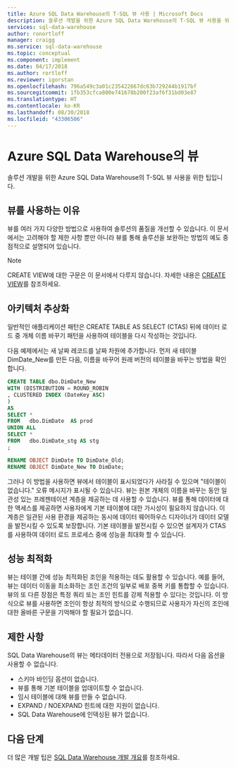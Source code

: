 ```yaml
---
title: Azure SQL Data Warehouse의 T-SQL 뷰 사용 | Microsoft Docs
description: 솔루션 개발을 위한 Azure SQL Data Warehouse의 T-SQL 뷰 사용을 위한 팁입니다.
services: sql-data-warehouse
author: ronortloff
manager: craigg
ms.service: sql-data-warehouse
ms.topic: conceptual
ms.component: implement
ms.date: 04/17/2018
ms.author: rortloff
ms.reviewer: igorstan
ms.openlocfilehash: 796a549c3a01c235422667dc63b729244b1917bf
ms.sourcegitcommit: 1fb353cfca800e741678b200f23af6f31bd03e87
ms.translationtype: HT
ms.contentlocale: ko-KR
ms.lasthandoff: 08/30/2018
ms.locfileid: "43306506"
---
```

# <a name="views-in-azure-sql-data-warehouse"></a>Azure SQL Data Warehouse의 뷰
솔루션 개발을 위한 Azure SQL Data Warehouse의 T-SQL 뷰 사용을 위한 팁입니다. 

## <a name="why-use-views"></a>뷰를 사용하는 이유
뷰를 여러 가지 다양한 방법으로 사용하여 솔루션의 품질을 개선할 수 있습니다.  이 문서에서는 고려해야 할 제한 사항 뿐만 아니라 뷰를 통해 솔루션을 보완하는 방법의 예도 중점적으로 설명되어 있습니다.

> [!NOTE]
> CREATE VIEW에 대한 구문은 이 문서에서 다루지 않습니다. 자세한 내용은 [CREATE VIEW](/sql/t-sql/statements/create-view-transact-sql)를 참조하세요.
> 
> 

## <a name="architectural-abstraction"></a>아키텍처 추상화
일반적인 애플리케이션 패턴은 CREATE TABLE AS SELECT (CTAS) 뒤에 데이터 로드 중 개체 이름 바꾸기 패턴을 사용하여 테이블을 다시 작성하는 것입니다.

다음 예제에서는 새 날짜 레코드를 날짜 차원에 추가합니다. 먼저 새 테이블 DimDate_New를 만든 다음, 이름을 바꾸어 원래 버전의 테이블을 바꾸는 방법을 확인합니다.

```sql
CREATE TABLE dbo.DimDate_New
WITH (DISTRIBUTION = ROUND_ROBIN
, CLUSTERED INDEX (DateKey ASC)
)
AS
SELECT *
FROM   dbo.DimDate  AS prod
UNION ALL
SELECT *
FROM   dbo.DimDate_stg AS stg
;

RENAME OBJECT DimDate TO DimDate_Old;
RENAME OBJECT DimDate_New TO DimDate;

```

그러나 이 방법을 사용하면 뷰에서 테이블이 표시되었다가 사라질 수 있으며 "테이블이 없습니다." 오류 메시지가 표시될 수 있습니다. 뷰는 원본 개체의 이름을 바꾸는 동안 일관성 있는 프레젠테이션 계층을 제공하는 데 사용할 수 있습니다. 뷰를 통해 데이터에 대한 액세스를 제공하면 사용자에게 기본 테이블에 대한 가시성이 필요하지 않습니다. 이 계층은 일관된 사용 환경을 제공하는 동시에 데이터 웨어하우스 디자이너가 데이터 모델을 발전시킬 수 있도록 보장합니다. 기본 테이블을 발전시킬 수 있으면 설계자가 CTAS를 사용하여 데이터 로드 프로세스 중에 성능을 최대화 할 수 있습니다.   

## <a name="performance-optimization"></a>성능 최적화
뷰는 테이블 간에 성능 최적화된 조인을 적용하는 데도 활용할 수 있습니다. 예를 들어, 뷰는 데이터 이동을 최소화하는 조인 조건의 일부로 배포 중복 키를 통합할 수 있습니다. 뷰의 또 다른 장점은 특정 쿼리 또는 조인 힌트를 강제 적용할 수 있다는 것입니다. 이 방식으로 뷰를 사용하면 조인이 항상 최적의 방식으로 수행되므로 사용자가 자신의 조인에 대한 올바른 구문을 기억해야 할 필요가 없습니다.

## <a name="limitations"></a>제한 사항
SQL Data Warehouse의 뷰는 메타데이터 전용으로 저장됩니다. 따라서 다음 옵션을 사용할 수 없습니다.

* 스키마 바인딩 옵션이 없습니다.
* 뷰를 통해 기본 테이블을 업데이트할 수 없습니다.
* 임시 테이블에 대해 뷰를 만들 수 없습니다.
* EXPAND / NOEXPAND 힌트에 대한 지원이 없습니다.
* SQL Data Warehouse에 인덱싱된 뷰가 없습니다.

## <a name="next-steps"></a>다음 단계
더 많은 개발 팁은 [SQL Data Warehouse 개발 개요](sql-data-warehouse-overview-develop.md)를 참조하세요.


